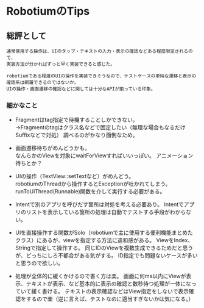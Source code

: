 # RobotiumのTips


## 総評として
    通常使用する操作は、UIのタップ・テキストの入力・表示の確認などある程度限定されるので、
    実装方法が分かればずっと早く実装できると感じた。
    
    robotiumである程度のUIの操作を実装できそうなので、テストケースの単純な遷移と表示の確認系は網羅できるのではないか。
    UIの操作・画面遷移の確認などに関しては十分なAPIが揃っている印象。

### 細かなこと
* Fragmentはtag指定で待機することしかできない。  
    →Fragmentのtagはクラス名などで固定したい（無理な場合もなるだけSuffixなどで対処）
    調べるのがかなり面倒なため。

* 画面遷移待ちがめんどうかも。  
    なんらかのViewを対象にwaitForViewすればいいっぽい。
    アニメーション待ちとか？

* UIの操作（TextView::setTextなど）がめんどう。  
    robotiumのThreadから操作するとExceptionが吐かれてしまう。runToUiThread(Runnable)関数を介して実行する必要がある。

* Intentで別のアプリを呼びだす箇所は対処を考える必要あり。
    Intentでアプリのリストを表示している箇所の処理は自動でテストする手段がわからない。

* UIを直接操作する関数がSolo（robotiumで主に使用する便利機能まとめたクラス）にあるが、viewを指定する方法に違和感がある。
    ViewをIndex、Stringで指定して操作する。
    同じIDのViewを複数生成できるためだと思うが、どっちにしろ不都合がある気がする。
    ID指定でも問題ないケースが多いと思うので欲しい。

* 処理が全体的に緩くかけるので書く方は楽。
    画面に何ms以内にViewが表示、テキストが表示、など基本的に表示の確認と数秒待つ処理が一体になっていて緩く書ける。
    テキストの表示確認などはView指定をしないで表示確認をするので楽（逆に言えば、テストなのに適当すぎないかは気になる。）

